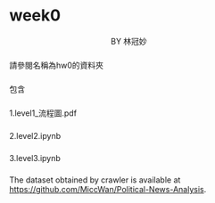 # week0 
　　　　　　　　　　　　　BY 林冠妙

### 
請參閱名稱為hw0的資料夾
### 
包含
### 
1.level1_流程圖.pdf 
### 
2.level2.ipynb 
### 
3.level3.ipynb 

### 

The dataset obtained by crawler is available at https://github.com/MiccWan/Political-News-Analysis.

